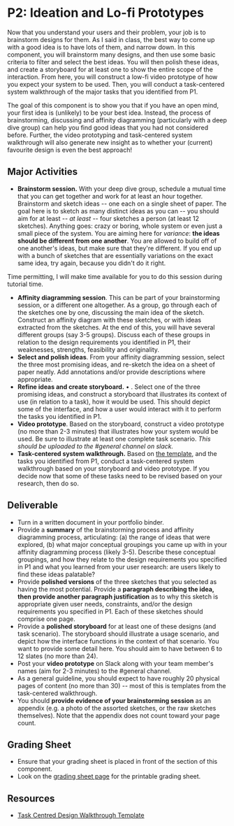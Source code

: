 # P2: Ideation and Lo-fi Prototypes

Now that you understand your users and their problem, your job is to brainstorm designs for them. As I said in class, the best way to come up with a good idea is to have lots of them, and narrow down. In this component, you will brainstorm many designs, and then use some basic criteria to filter and select the best ideas. You will then polish these ideas, and create a storyboard for at least one to show the entire scope of the interaction. From here, you will construct a low-fi video prototype of how you expect your system to be used. Then, you will conduct a task-centered system walkthrough of the major tasks that you identified from P1.

The goal of this component is to show you that if you have an open mind, your first idea is (unlikely) to be your best idea. Instead, the process of brainstorming, discussing and affinity diagramming (particularly with a deep dive group) can help you find good ideas that you had not considered before.
Further, the video prototyping and task-centered system walkthrough will also generate new insight as to whether your (current) favourite design is even the best approach!

## Major Activities
* **Brainstorm session.** With your deep dive group, schedule a mutual time that you can get together and work for at least an hour together. Brainstorm and sketch ideas -- one each on a single sheet of paper. The goal here is to sketch as many distinct ideas as you can -- you should aim for at least -- *at least* -- four sketches a person (at least 12 sketches). Anything goes: crazy or boring, whole system or even just a small piece of the system. You are aiming here for *variance*: **the ideas should be different from one another**. You are allowed to build off of one another's ideas, but make sure that they're different. If you end up with a bunch of sketches that are essentially variations on the exact same idea, try again, because you didn't do it right.

Time permitting, I will make time available for you to do this session during tutorial time.

* **Affinity diagramming session**. This can be part of your brainstorming session, or a different one altogether. As a group, go through each of the sketches one by one, discussing the main idea of the sketch. Construct an affinity diagram with these sketches, or with ideas extracted from the sketches. At the end of this, you will have several different groups (say 3-5 groups). Discuss each of these groups in relation to the design requirements you identified in P1, their weaknesses, strengths, feasibility and originality.
* **Select and polish ideas**. From your affinity diagramming session, select the three most promising ideas, and re-sketch the idea on a sheet of paper neatly. Add annotations and/or provide descriptions where appropriate.
* **Refine ideas and create storyboard.** •	. Select one of the three promising ideas, and construct a storyboard that illustrates its context of use (in relation to a task), how it would be used. This should depict some of the interface, and how a user would interact with it to perform the tasks you identified in P1.
* **Video prototype**. Based on the storyboard, construct a video prototype (no more than 2-3 minutes) that illustrates how your system would be used. Be sure to illustrate at least one complete task scenario. _This should be uploaded to the #general channel on slack._
* **Task-centered system walkthrough.** Based on [the template](http://hcitang.org/uploads/Teaching/481-tcsd-walkthrough-template.docx), and the tasks you identified from P1, conduct a task-centered system walkthrough based on your storyboard and video prototype. If you decide now that some of these tasks need to be revised based on your research, then do so.

## Deliverable
* Turn in a written document in your portfolio binder.
* Provide a **summary** of the brainstorming process and affinity diagramming process, articulating: (a) the range of ideas that were explored, (b) what major conceptual groupings you came up with in your affinity diagramming process (likely 3-5). Describe these conceptual groupings, and how they relate to the design requirements you specified in P1 and what you learned from your user research: are users likely to find these ideas palatable?
* Provide **polished versions** of the three sketches that you selected as having the most potential. Provide a **paragraph describing the idea, then provide another paragraph justification** as to why this sketch is appropriate given user needs, constraints, and/or the design requirements you specified in P1. Each of these sketches should comprise one page.
* Provide a **polished storyboard** for at least one of these designs (and task scenario). The storyboard should illustrate a usage scenario, and depict how the interface functions in the context of that scenario. You want to provide some detail here. You should aim to have between 6 to 12 slates (no more than 24).
* Post your **video prototype** on Slack along with your team member's names (aim for 2-3 minutes) to the #general channel.
* As a general guideline, you should expect to have roughly 20 physical pages of content (no more than 30) -- most of this is templates from the task-centered walkthrough.
* You should **provide evidence of your brainstorming session** as an appendix (e.g. a photo of the assorted sketches, or the raw sketches themselves). Note that the appendix does not count toward your page count.

## Grading Sheet
* Ensure that your grading sheet is placed in front of the section of this component.
* Look on the [grading sheet page](project-grading-sheets.md) for the printable grading sheet.

## Resources
* [Task Centred Design Walkthrough Template](http://hcitang.org/uploads/Teaching/481-tcsd-walkthrough-template.docx)